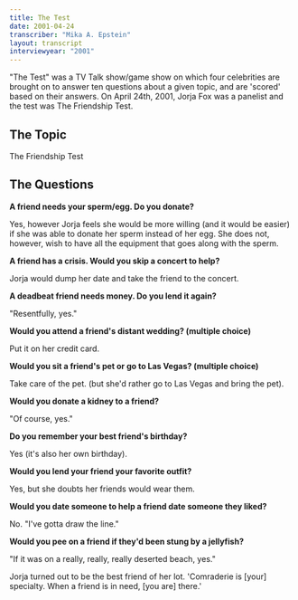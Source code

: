 ```yaml
---
title: The Test
date: 2001-04-24
transcriber: "Mika A. Epstein"
layout: transcript
interviewyear: "2001"
---
```


"The Test" was a TV Talk show/game show on which four celebrities are brought on to answer ten questions about a given topic, and are 'scored' based on their answers. On April 24th, 2001, Jorja Fox was a panelist and the test was The Friendship Test.

## The Topic

The Friendship Test

## The Questions

**A friend needs your sperm/egg. Do you donate?**

Yes, however Jorja feels she would be more willing (and it would be easier) if she was able to donate her sperm instead of her egg. She does not, however, wish to have all the equipment that goes along with the sperm.

**A friend has a crisis. Would you skip a concert to help?**

Jorja would dump her date and take the friend to the concert.

**A deadbeat friend needs money. Do you lend it again?**

"Resentfully, yes."

**Would you attend a friend's distant wedding? (multiple choice)**

Put it on her credit card.

**Would you sit a friend's pet or go to Las Vegas? (multiple choice)**

Take care of the pet. (but she'd rather go to Las Vegas and bring the pet).

**Would you donate a kidney to a friend?**

"Of course, yes."

**Do you remember your best friend's birthday?**

Yes (it's also her own birthday).

**Would you lend your friend your favorite outfit?**

Yes, but she doubts her friends would wear them.

**Would you date someone to help a friend date someone they liked?**

No. "I've gotta draw the line."

**Would you pee on a friend if they'd been stung by a jellyfish?**

"If it was on a really, really, really deserted beach, yes."

Jorja turned out to be the best friend of her lot. 'Comraderie is [your] specialty. When a friend is in need, [you are] there.'
